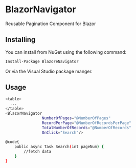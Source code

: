 # BlazorNavigator
Reusable Pagination Component for Blazor

## Installing
You can install from NuGet using the following command:
```sh
Install-Package BlazoreNavigator
```
Or via the Visual Studio package manger.

## Usage
```sh
<table>
  ...
</table>
<BlazorNavigator 
                NumberOfPages="@NumberOfPages" 
                RecordPerPage="@NumberOfRecordsPerPage" 
                TotalNumberOfRecords="@NumberOfRecords"
                OnClick="Search"/>
                
@code{
    public async Task Search(int pageNum) {
        //fetch data
    }
}
```
